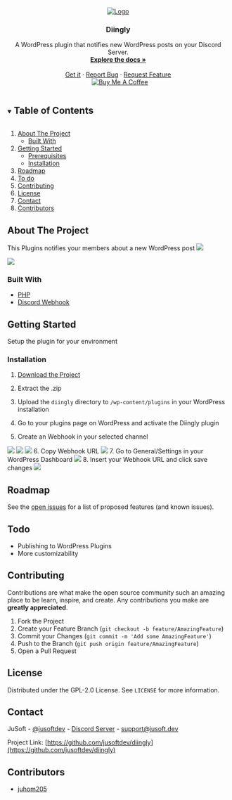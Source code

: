 <!-- PROJECT LOGO -->
<br />
<p align="center">
  <a href="https://github.com/jusoftdev/diingly">
    <img src="https://i.imgur.com/12OGeQR.png" alt="Logo">
  </a>

  <h3 align="center">Diingly</h3>

  <p align="center">
    A WordPress plugin that notifies new WordPress posts on your Discord Server.
    <br />
    <a href="https://github.com/jusoftdev/diingly"><strong>Explore the docs »</strong></a>
    <br />
    <br />
    <a href="https://github.com/jusoftdev/diingly/releases/tag/v1.0.0">Get it</a>
    ·
    <a href="https://github.com/jusoftdev/diingly/issues">Report Bug</a>
    ·
    <a href="https://github.com/jusoftdev/diingly/issues">Request Feature</a><br>&nbsp;
<a href="https://www.buymeacoffee.com/jusoft" target="_blank"><img src="https://bmc-cdn.nyc3.digitaloceanspaces.com/BMC-button-images/custom_images/orange_img.png" alt="Buy Me A Coffee" style="height: auto !important;width: auto !important;" ></a>
 
  </p>
</p>



<!-- TABLE OF CONTENTS -->
<details open="open">
  <summary><h2 style="display: inline-block">Table of Contents</h2></summary>
  <ol>
    <li>
      <a href="#about-the-project">About The Project</a>
      <ul>
        <li><a href="#built-with">Built With</a></li>
      </ul>
    </li>
    <li>
      <a href="#getting-started">Getting Started</a>
      <ul>
        <li><a href="#prerequisites">Prerequisites</a></li>
        <li><a href="#installation">Installation</a></li>
      </ul>
    </li>
    <li><a href="#roadmap">Roadmap</a></li>
    <li><a href="#todo">To do</a></li>
    <li><a href="#contributing">Contributing</a></li>
    <li><a href="#license">License</a></li>
    <li><a href="#contact">Contact</a></li>
    <li><a href="#contributors">Contributors</a></li>
  </ol>
</details>



<!-- ABOUT THE PROJECT -->
## About The Project

This Plugins notifies your members about a new WordPress post
<img src="https://i.imgur.com/tcuAqIB.png" />


<img src="https://i.imgur.com/CqqSuC5.png"/>


### Built With

* [PHP](https://www.php.net/)
* [Discord Webhook](https://support.discord.com/hc/en-us/articles/228383668-Intro-to-Webhooks)


<!-- GETTING STARTED -->
## Getting Started

Setup the plugin for your environment

### Installation

1. [Download the Project](https://github.com/jusoftdev/diingly/releases/tag/v1.0.0)
   
2. Extract the .zip
   
3. Upload the `diingly` directory to `/wp-content/plugins` in your WordPress installation
4. Go to your plugins page on WordPress and activate the Diingly plugin  

5. Create an Webhook in your selected channel
  <img src="https://i.imgur.com/CZNXgwv.png"/>
  <img src="https://i.imgur.com/ghkjy95.png" />
  <img src="https://i.imgur.com/5mo6ICk.png" />
6. Copy Webhook URL
  <img src="https://i.imgur.com/DfsI1pH.png" />
7. Go to General/Settings in your WordPress Dashboard
  <img src="https://i.imgur.com/PA5EH7I.png" />
8. Insert your Webhook URL and click save changes
  <img src="https://i.imgur.com/w2PyTwH.png" />


<!-- ROADMAP -->
## Roadmap

See the [open issues](https://github.com/jusoftdev/diingly/issues) for a list of proposed features (and known issues).

<!-- todo -->
## Todo

* Publishing to WordPress Plugins
* More customizability



<!-- CONTRIBUTING -->
## Contributing

Contributions are what make the open source community such an amazing place to be learn, inspire, and create. Any contributions you make are **greatly appreciated**.

1. Fork the Project
2. Create your Feature Branch (`git checkout -b feature/AmazingFeature`)
3. Commit your Changes (`git commit -m 'Add some AmazingFeature'`)
4. Push to the Branch (`git push origin feature/AmazingFeature`)
5. Open a Pull Request



<!-- LICENSE -->
## License

Distributed under the GPL-2.0 License. See `LICENSE` for more information.



<!-- CONTACT -->
## Contact

JuSoft - [@jusoftdev](https://twitter.com/jusoftdev) - [Discord Server](http://jsft.be/discord) - support@jusoft.dev

Project Link: [https://github.com/jusoftdev/diingly](https://github.com/jusoftdev/diingly)



<!-- ACKNOWLEDGEMENTS -->
## Contributors

* [juhom205](https://github.com/juhom205)




